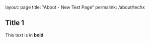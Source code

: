 layout: page
title: "About - New Test Page"
permalink: /about/techx

## Title 1
This text is in **bold**